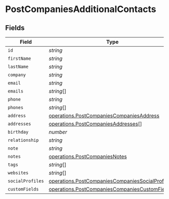# PostCompaniesAdditionalContacts


## Fields

| Field                                                                                                                | Type                                                                                                                 | Required                                                                                                             | Description                                                                                                          |
| -------------------------------------------------------------------------------------------------------------------- | -------------------------------------------------------------------------------------------------------------------- | -------------------------------------------------------------------------------------------------------------------- | -------------------------------------------------------------------------------------------------------------------- |
| `id`                                                                                                                 | *string*                                                                                                             | :heavy_minus_sign:                                                                                                   | N/A                                                                                                                  |
| `firstName`                                                                                                          | *string*                                                                                                             | :heavy_minus_sign:                                                                                                   | N/A                                                                                                                  |
| `lastName`                                                                                                           | *string*                                                                                                             | :heavy_minus_sign:                                                                                                   | N/A                                                                                                                  |
| `company`                                                                                                            | *string*                                                                                                             | :heavy_minus_sign:                                                                                                   | N/A                                                                                                                  |
| `email`                                                                                                              | *string*                                                                                                             | :heavy_minus_sign:                                                                                                   | N/A                                                                                                                  |
| `emails`                                                                                                             | *string*[]                                                                                                           | :heavy_minus_sign:                                                                                                   | N/A                                                                                                                  |
| `phone`                                                                                                              | *string*                                                                                                             | :heavy_minus_sign:                                                                                                   | N/A                                                                                                                  |
| `phones`                                                                                                             | *string*[]                                                                                                           | :heavy_minus_sign:                                                                                                   | N/A                                                                                                                  |
| `address`                                                                                                            | [operations.PostCompaniesCompaniesAddress](../../models/operations/postcompaniescompaniesaddress.md)                 | :heavy_minus_sign:                                                                                                   | N/A                                                                                                                  |
| `addresses`                                                                                                          | [operations.PostCompaniesAddresses](../../models/operations/postcompaniesaddresses.md)[]                             | :heavy_minus_sign:                                                                                                   | N/A                                                                                                                  |
| `birthday`                                                                                                           | *number*                                                                                                             | :heavy_minus_sign:                                                                                                   | N/A                                                                                                                  |
| `relationship`                                                                                                       | *string*                                                                                                             | :heavy_minus_sign:                                                                                                   | N/A                                                                                                                  |
| `note`                                                                                                               | *string*                                                                                                             | :heavy_minus_sign:                                                                                                   | N/A                                                                                                                  |
| `notes`                                                                                                              | [operations.PostCompaniesNotes](../../models/operations/postcompaniesnotes.md)                                       | :heavy_minus_sign:                                                                                                   | N/A                                                                                                                  |
| `tags`                                                                                                               | *string*[]                                                                                                           | :heavy_minus_sign:                                                                                                   | N/A                                                                                                                  |
| `websites`                                                                                                           | *string*[]                                                                                                           | :heavy_minus_sign:                                                                                                   | N/A                                                                                                                  |
| `socialProfiles`                                                                                                     | [operations.PostCompaniesCompaniesSocialProfiles](../../models/operations/postcompaniescompaniessocialprofiles.md)[] | :heavy_minus_sign:                                                                                                   | N/A                                                                                                                  |
| `customFields`                                                                                                       | [operations.PostCompaniesCompaniesCustomFields](../../models/operations/postcompaniescompaniescustomfields.md)[]     | :heavy_minus_sign:                                                                                                   | N/A                                                                                                                  |